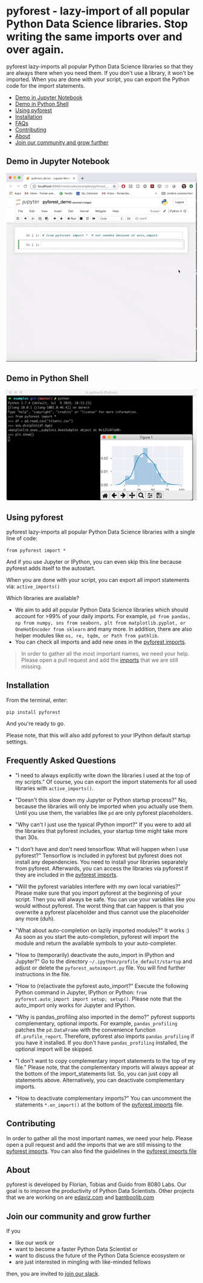 # pyforest - lazy-import of all popular Python Data Science libraries. Stop writing the same imports over and over again.

pyforest lazy-imports all popular Python Data Science libraries so that they are always there when you need them. If you don't use a library, it won't be imported. When you are done with your script, you can export the Python code for the import statements.

- [Demo in Jupyter Notebook](#demo-in-jupyter-notebook)
- [Demo in Python Shell](#demo-in-python-shell)
- [Using pyforest](#using-pyforest)
- [Installation](#installation)
- [FAQs](#faqs)
- [Contributing](#contributing)
- [About](#about)
- [Join our community and grow further](#join-our-community-and-grow-further)



## Demo in Jupyter Notebook
![demo](examples/assets/pyforest_demo_in_jupyter.gif)


## Demo in Python Shell
![demo](examples/assets/pyforest_demo_in_python_shell.png)


## Using pyforest
pyforest lazy-imports all popular Python Data Science libraries with a single line of code:

`from pyforest import *`

And if you use Jupyter or IPython, you can even skip this line because pyforest adds itself to the autostart.

When you are done with your script, you can export all import statements via:
`active_imports()`


Which libraries are available?
- We aim to add all popular Python Data Science libraries which should account for >99% of your daily imports. For example, `pd from pandas, np from numpy, sns from seaborn, plt from matplotlib.pyplot, or OneHotEncoder from sklearn` and many more. In addition, there are also helper modules like `os, re, tqdm, or Path from pathlib`.
- You can check all imports and add new ones in the [pyforest imports](src/pyforest/_imports.py).

> In order to gather all the most important names, we need your help. Please open a pull request and add the [imports](src/pyforest/_imports.py) that we are still missing.


## Installation
From the terminal, enter:

`pip install pyforest`

And you're ready to go.

Please note, that this will also add pyforest to your IPython default startup settings.


## Frequently Asked Questions

- "I need to always explicitly write down the libraries I used at the top of my scripts." Of course, you can export the import statements for all used libraries with `active_imports()`.

- "Doesn't this slow down my Jupyter or Python startup process?" No, because the libraries will only be imported when you actually use them. Until you use them, the variables like `pd` are only pyforest placeholders.

- "Why can't I just use the typical IPython import?" If you were to add all the libraries that pyforest includes, your startup time might take more than 30s.

- "I don't have and don't need tensorflow. What will happen when I use pyforest?" Tensorflow is included in pyforest but pyforest does not install any dependencies. You need to install your libraries separately from pyforest. Afterwards, you can access the libraries via pyforest if they are included in the [pyforest imports](src/pyforest/_imports.py).

- "Will the pyforest variables interfere with my own local variables?" Please make sure that you import pyforest at the beginning of your script. Then you will always be safe. You can use your variables like you would without pyforest. The worst thing that can happen is that you overwrite a pyforest placeholder and thus cannot use the placeholder any more (duh).

- "What about auto-completion on lazily imported modules?" It works :) As soon as you start the auto-completion, pyforest will import the module and return the available symbols to your auto-completer.

- "How to (temporarily) deactivate the auto_import in IPython and Jupyter?" Go to the directory `~/.ipython/profile_default/startup` and adjust or delete the `pyforest_autoimport.py` file. You will find further instructions in the file.

- "How to (re)activate the pyforest auto_import?" Execute the following Python command in Jupyter, IPython or Python: `from pyforest.auto_import import setup; setup()`. Please note that the auto_import only works for Jupyter and IPython.

- "Why is pandas_profiling also imported in the demo?" pyforest supports complementary, optional imports. For example, `pandas_profiling` patches the `pd.DataFrame` with the convenience function `df.profile_report`. Therefore, pyforest also imports `pandas_profiling` if you have it installed. If you don't have `pandas_profiling` installed, the optional import will be skipped.

- "I don't want to copy complementary import statements to the top of my file." Please note, that the complementary imports will always appear at the bottom of the import_statements list. So, you can just copy all statements above. Alternatively, you can deactivate complementary imports.

- "How to deactivate complementary imports?" You can uncomment the statements `*.on_import()` at the bottom of the [pyforest imports](src/pyforest/_imports.py) file.


## Contributing
In order to gather all the most important names, we need your help. Please open a pull request and add the imports that we are still missing to the [pyforest imports](src/pyforest/_imports.py). You can also find the guidelines in the [pyforest imports file](src/pyforest/_imports.py)


## About
pyforest is developed by Florian, Tobias and Guido from 8080 Labs. Our goal is to improve the productivity of Python Data Scientists. Other projects that we are working on are [edaviz.com](https://edaviz.com) and [bamboolib.com](https://bamboolib.com)


## Join our community and grow further
If you
- like our work or
- want to become a faster Python Data Scientist or
- want to discuss the future of the Python Data Science ecosystem or
- are just interested in mingling with like-minded fellows

then, you are invited to [join our slack](https://join.slack.com/t/fasterpyds/shared_invite/enQtNzExNDMxNzQ3NTU0LTNhMjI3MTM5ZGZlN2Y4NWIwOWUxZDg4ODE1MzkyNTc1NDhmNjg5ZGZhYmI1ZjBkNzgzMTI3MDcxNWMzZDA0NGQ).


